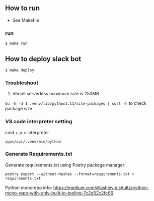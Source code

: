 ## How to run

- See Makefile

### run

`$ make run`

## How to deploy slack bot

`$ make deploy`

### Troubleshoot

1. Vercel serverless maximum size is 250MB

`du -h -d 1 .venv/lib/python3.11/site-packages | sort -h` to check package size

### VS code interpreter setting

cmd + p > interpreter

`apps/api/.venv/bin/python`

### Generate Requirements.txt

Generate requirements.txt using Poetry package manager:

```
poetry export --without-hashes --format=requirements.txt > requirements.txt
```

Python monorepo info:
https://medium.com/@ashley.e.shultz/python-mono-repo-with-only-built-in-tooling-7c2d52c2fc66
